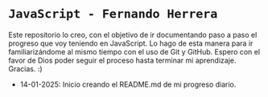 # `JavaScript - Fernando Herrera`

Este repositorio lo creo, con el objetivo de ir documentando paso a paso el progreso que voy teniendo en JavaScript. Lo hago de esta manera para ir familiarizándome al mismo tiempo con el uso de Git y GitHub. Espero con el favor de Dios poder seguir el proceso hasta terminar mi aprendizaje. Gracias. :)

- 14-01-2025: Inicio creando el README.md de mi progreso diario. 